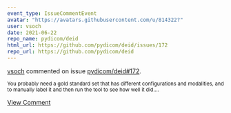```yaml
---
event_type: IssueCommentEvent
avatar: "https://avatars.githubusercontent.com/u/814322?"
user: vsoch
date: 2021-06-22
repo_name: pydicom/deid
html_url: https://github.com/pydicom/deid/issues/172
repo_url: https://github.com/pydicom/deid
---
```


<a href='https://github.com/vsoch' target='_blank'>vsoch</a> commented on issue <a href='https://github.com/pydicom/deid/issues/172' target='_blank'>pydicom/deid#172</a>.

<small>You probably need a gold standard set that has different configurations and modalities, and to manually label it and then run the tool to see how well it did....</small>

<a href='https://github.com/pydicom/deid/issues/172' target='_blank'>View Comment</a>